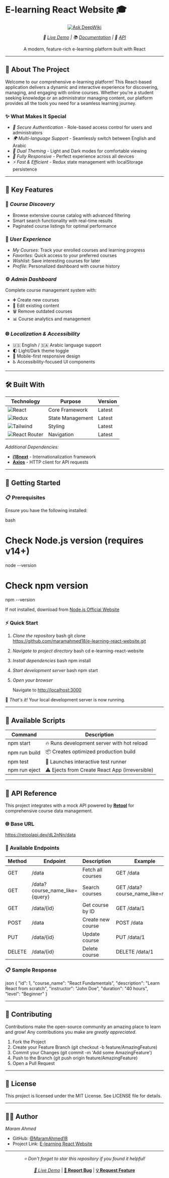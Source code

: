 # E-learning React Website 🎓

<div align="center">

[![Ask DeepWiki](https://devin.ai/assets/askdeepwiki.png)](https://deepwiki.com/MaramAhmed18/E-learning-React-Website)

*🚀 [Live Demo](https://e-learning-react-website-wqti.vercel.app) | 📚 [Documentation](#getting-started) | 🔗 [API](#api)*

A modern, feature-rich e-learning platform built with React

</div>

---

## 🌟 About The Project

Welcome to our comprehensive e-learning platform! This React-based application delivers a dynamic and interactive experience for discovering, managing, and engaging with online courses. Whether you're a student seeking knowledge or an administrator managing content, our platform provides all the tools you need for a seamless learning journey.

### ✨ What Makes It Special

- *🔐 Secure Authentication* - Role-based access control for users and administrators
- *🌍 Multi-language Support* - Seamlessly switch between English and Arabic
- *🎨 Dual Theming* - Light and Dark modes for comfortable viewing
- *📱 Fully Responsive* - Perfect experience across all devices
- *⚡ Fast & Efficient* - Redux state management with localStorage persistence

---

## 🚀 Key Features

### 📖 *Course Discovery*
- Browse extensive course catalog with advanced filtering
- Smart search functionality with real-time results
- Paginated course listings for optimal performance

### 👤 *User Experience*
- *My Courses*: Track your enrolled courses and learning progress
- *Favorites*: Quick access to your preferred courses
- *Wishlist*: Save interesting courses for later
- *Profile*: Personalized dashboard with course history

### ⚙️ *Admin Dashboard*
Complete course management system with:
- ➕ Create new courses
- 📝 Edit existing content
- 🗑️ Remove outdated courses
- 📊 Course analytics and management

### 🌐 *Localization & Accessibility*
- 🇺🇸 English / 🇸🇦 Arabic language support
- 🌓 Light/Dark theme toggle
- 📱 Mobile-first responsive design
- ♿ Accessibility-focused UI components

---

## 🛠️ Built With

<div align="center">

| Technology | Purpose | Version |
|------------|---------|---------|
| ![React](https://img.shields.io/badge/React-61DAFB?style=for-the-badge&logo=react&logoColor=black) | Core Framework | Latest |
| ![Redux](https://img.shields.io/badge/Redux-764ABC?style=for-the-badge&logo=redux&logoColor=white) | State Management | Latest |
| ![Tailwind](https://img.shields.io/badge/Tailwind_CSS-38B2AC?style=for-the-badge&logo=tailwind-css&logoColor=white) | Styling | Latest |
| ![React Router](https://img.shields.io/badge/React_Router-CA4245?style=for-the-badge&logo=react-router&logoColor=white) | Navigation | Latest |

</div>

*Additional Dependencies:*
- **[i18next](https://www.i18next.com/)** - Internationalization framework
- **[Axios](https://axios-http.com/)** - HTTP client for API requests

---

## 🚀 Getting Started

### 📋 Prerequisites

Ensure you have the following installed:

bash
# Check Node.js version (requires v14+)
node --version

# Check npm version
npm --version


If not installed, download from [Node.js Official Website](https://nodejs.org/)

### ⚡ Quick Start

1. *Clone the repository*
   bash
   git clone https://github.com/maramahmed18/e-learning-react-website.git
   

2. *Navigate to project directory*
   bash
   cd e-learning-react-website
   

3. *Install dependencies*
   bash
   npm install
   

4. *Start development server*
   bash
   npm start
   

5. *Open your browser*
   
   Navigate to [http://localhost:3000](http://localhost:3000)

🎉 *That's it!* Your local development server is now running.

---

## 📜 Available Scripts

| Command | Description |
|---------|-------------|
| npm start | 🔥 Runs development server with hot reload |
| npm run build | 📦 Creates optimized production build |
| npm test | 🧪 Launches interactive test runner |
| npm run eject | ⚠️ Ejects from Create React App (irreversible) |

---

## 🔌 API Reference

This project integrates with a mock API powered by **[Retool](https://retool.com/)** for comprehensive course data management.

### 🌐 Base URL

https://retoolapi.dev/dL2nNn/data


### 📡 Available Endpoints

| Method | Endpoint | Description | Example |
|--------|----------|-------------|---------|
| GET | /data | Fetch all courses | GET /data |
| GET | /data?course_name_like={query} | Search courses | GET /data?course_name_like=react |
| GET | /data/{id} | Get course by ID | GET /data/1 |
| POST | /data | Create new course | POST /data |
| PUT | /data/{id} | Update course | PUT /data/1 |
| DELETE | /data/{id} | Delete course | DELETE /data/1 |

### 📋 Sample Response
json
{
  "id": 1,
  "course_name": "React Fundamentals",
  "description": "Learn React from scratch",
  "instructor": "John Doe",
  "duration": "40 hours",
  "level": "Beginner"
}


---

## 🤝 Contributing

Contributions make the open-source community an amazing place to learn and grow! Any contributions you make are *greatly appreciated*.

1. Fork the Project
2. Create your Feature Branch (git checkout -b feature/AmazingFeature)
3. Commit your Changes (git commit -m 'Add some AmazingFeature')
4. Push to the Branch (git push origin feature/AmazingFeature)
5. Open a Pull Request

---

## 📄 License

This project is licensed under the MIT License. See LICENSE file for details.

---

## 👨‍💻 Author

*Maram Ahmed*
- GitHub: [@MaramAhmed18](https://github.com/maramahmed18)
- Project Link: [E-learning React Website](https://github.com/maramahmed18/e-learning-react-website)

---

<div align="center">

*⭐ Don't forget to star this repository if you found it helpful!*

*[🚀 Live Demo](https://e-learning-react-website-wqti.vercel.app)* | **[📝 Report Bug](https://github.com/maramahmed18/e-learning-react-website/issues)** | **[💡 Request Feature](https://github.com/maramahmed18/e-learning-react-website/issues)**

</div>

